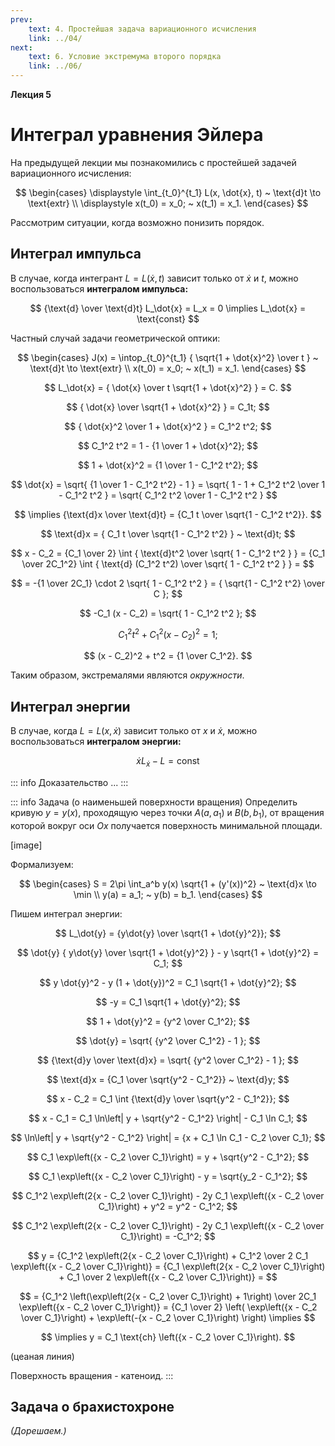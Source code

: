 ```yaml
---
prev:
    text: 4. Простейшая задача вариационного исчисления
    link: ../04/
next:
    text: 6. Условие экстремума второго порядка
    link: ../06/
---
```


**Лекция 5**

# Интеграл уравнения Эйлера

На предыдущей лекции мы познакомились с простейшей задачей вариационного исчисления:

$$
\begin{cases}
\displaystyle \int_{t_0}^{t_1} L(x, \dot{x}, t) ~ \text{d}t \to \text{extr} \\
\displaystyle x(t_0) = x_0; ~ x(t_1) = x_1.
\end{cases}
$$

Рассмотрим ситуации, когда возможно понизить порядок.

## Интеграл импульса

В случае, когда интегрант $L = L(\dot{x}, t)$ зависит только от $\dot{x}$ и $t$, можно воспользоваться **интегралом импульса:**

$$
{\text{d} \over \text{d}t} L_\dot{x} = L_x = 0 \implies L_\dot{x} = \text{const}
$$

Частный случай задачи геометрической оптики:

$$
\begin{cases}
J(x) = \intop_{t_0}^{t_1} { \sqrt{1 + \dot{x}^2} \over t } ~ \text{d}t \to \text{extr} \\
x(t_0) = x_0; ~ x(t_1) = x_1.
\end{cases}
$$

$$
L_\dot{x} = { \dot{x} \over t \sqrt{1 + \dot{x}^2} } = C.
$$

$$
{ \dot{x} \over \sqrt{1 + \dot{x}^2} } = C_1t;
$$

$$
{ \dot{x}^2 \over 1 + \dot{x}^2 } = C_1^2 t^2;
$$

$$
C_1^2 t^2 = 1 - {1 \over 1 + \dot{x}^2};
$$

$$
1 + \dot{x}^2 = {1 \over 1 - C_1^2 t^2};
$$

$$
\dot{x} = \sqrt{ {1 \over 1 - C_1^2 t^2} - 1 } = 
\sqrt{ 1 - 1 + C_1^2 t^2 \over 1 - C_1^2 t^2 } =
\sqrt{ C_1^2 t^2 \over 1 - C_1^2 t^2 }
$$

$$
\implies {\text{d}x \over \text{d}t} = {C_1 t \over \sqrt{1 - C_1^2 t^2}}.
$$

$$
\text{d}x = { C_1 t \over \sqrt{1 - C_1^2 t^2} } ~ \text{d}t;
$$

$$
x - C_2 = {C_1 \over 2} \int { \text{d}t^2 \over \sqrt{ 1 - C_1^2 t^2 } } =
{C_1 \over 2C_1^2} \int { \text{d} (C_1^2 t^2) \over \sqrt{ 1 - C_1^2 t^2 } } =
$$

$$
= -{1 \over 2C_1} \cdot 2 \sqrt{ 1 - C_1^2 t^2 } = { \sqrt{1 - C_1^2 t^2} \over C };
$$

$$
-C_1 (x - C_2) = \sqrt{ 1 - C_1^2 t^2 };
$$

$$
C_1^2 t^2 + C_1^2 (x - C_2)^2 = 1;
$$

$$
(x - C_2)^2 + t^2 = {1 \over C_1^2}.
$$

Таким образом, экстремалями являются *окружности*.

## Интеграл энергии

В случае, когда $L = L(x, \dot{x})$ зависит только от $x$ и $\dot{x}$, можно воспользоваться **интегралом энергии:**

$$
\dot{x} L_\dot{x} - L = \text{const}
$$

::: info Доказательство
...
:::

::: info Задача (о наименьшей поверхности вращения)
Определить кривую $y = y(x)$, проходящую через точки $A(a, a_1)$ и $B(b, b_1)$, от вращения которой вокруг оси $Ox$ получается поверхность минимальной площади.

[image]

Формализуем:

$$
\begin{cases}
S = 2\pi \int_a^b y(x) \sqrt{1 + (y'(x))^2} ~ \text{d}x \to \min \\
y(a) = a_1; ~ y(b) = b_1.
\end{cases}
$$

Пишем интеграл энергии:

$$
L_\dot{y} = {y\dot{y} \over \sqrt{1 + \dot{y}^2}};
$$

$$
\dot{y} { y\dot{y} \over \sqrt{1 + \dot{y}^2} } - y \sqrt{1 + \dot{y}^2} = C_1;
$$

$$
y \dot{y}^2 - y (1 + \dot{y})^2 = C_1 \sqrt{1 + \dot{y}^2};
$$

$$
-y = C_1 \sqrt{1 + \dot{y}^2};
$$

$$
1 + \dot{y}^2 = {y^2 \over C_1^2};
$$

$$
\dot{y} = \sqrt{ {y^2 \over C_1^2} - 1 };
$$

$$
{\text{d}y \over \text{d}x} = \sqrt{ {y^2 \over C_1^2} - 1 };
$$

$$
\text{d}x = {C_1 \over \sqrt{y^2 - C_1^2}} ~ \text{d}y;
$$

$$
x - C_2 = C_1 \int {\text{d}y \over \sqrt{y^2 - C_1^2}};
$$

$$
x - C_1 = C_1 \ln\left| y + \sqrt{y^2 - C_1^2} \right| - C_1 \ln C_1;
$$

$$
\ln\left| y + \sqrt{y^2 - C_1^2} \right| = {x + C_1 \ln C_1 - C_2 \over C_1};
$$

$$
C_1 \exp\left({x - C_2 \over C_1}\right) = y + \sqrt{y^2 - C_1^2};
$$

$$
C_1 \exp\left({x - C_2 \over C_1}\right) - y = \sqrt{y_2 - C_1^2};
$$

$$
C_1^2 \exp\left(2{x - C_2 \over C_1}\right) - 2y C_1 \exp\left({x - C_2 \over C_1}\right) + y^2 = y^2 - C_1^2;
$$

$$
C_1^2 \exp\left(2{x - C_2 \over C_1}\right) - 2y C_1 \exp\left({x - C_2 \over C_1}\right) = -C_1^2;
$$

$$
y = {C_1^2 \exp\left(2{x - C_2 \over C_1}\right) + C_1^2 \over 2 C_1 \exp\left({x - C_2 \over C_1}\right)} =
{C_1 \exp\left(2{x - C_2 \over C_1}\right) + C_1 \over 2 \exp\left({x - C_2 \over C_1}\right)} =
$$

$$
= {C_1^2 \left(\exp\left(2{x - C_2 \over C_1}\right) + 1\right) \over 2C_1 \exp\left({x - C_2 \over C_1}\right)} =
{C_1 \over 2} \left( \exp\left({x - C_2 \over C_1}\right) + \exp\left(-{x - C_2 \over C_1}\right) \right) \implies
$$

$$
\implies y = C_1 \text{ch} \left({x - C_2 \over C_1}\right).
$$

(цеаная линия)

Поверхность вращения - катеноид.
:::

## Задача о брахистохроне

*(Дорешаем.)*

